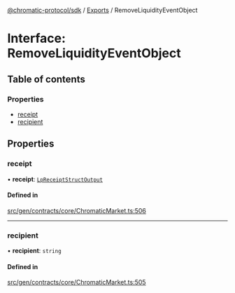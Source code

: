 [@chromatic-protocol/sdk](../README.md) / [Exports](../modules.md) / RemoveLiquidityEventObject

# Interface: RemoveLiquidityEventObject

## Table of contents

### Properties

- [receipt](RemoveLiquidityEventObject.md#receipt)
- [recipient](RemoveLiquidityEventObject.md#recipient)

## Properties

### receipt

• **receipt**: [`LpReceiptStructOutput`](../modules.md#lpreceiptstructoutput)

#### Defined in

[src/gen/contracts/core/ChromaticMarket.ts:506](https://github.com/chromatic-protocol/sdk/blob/10aa618/src/gen/contracts/core/ChromaticMarket.ts#L506)

___

### recipient

• **recipient**: `string`

#### Defined in

[src/gen/contracts/core/ChromaticMarket.ts:505](https://github.com/chromatic-protocol/sdk/blob/10aa618/src/gen/contracts/core/ChromaticMarket.ts#L505)
